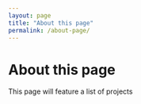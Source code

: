 ```yaml
---
layout: page
title: "About this page"
permalink: /about-page/
---
```


# About this page

This page will feature a list of projects
